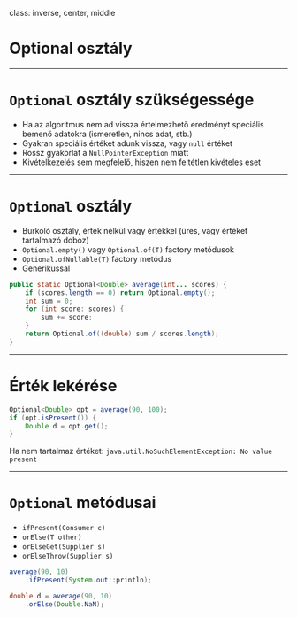 class: inverse, center, middle



# Optional osztály

---

# `Optional` osztály szükségessége

* Ha az algoritmus nem ad vissza értelmezhető eredményt speciális bemenő adatokra (ismeretlen, nincs adat, stb.)
* Gyakran speciális értéket adunk vissza, vagy `null` értéket
* Rossz gyakorlat a `NullPointerException` miatt
* Kivételkezelés sem megfelelő, hiszen nem feltétlen kivételes eset

---

# `Optional` osztály

* Burkoló osztály, érték nélkül vagy értékkel (üres, vagy értéket tartalmazó doboz)
* `Optional.empty()` vagy `Optional.of(T)` factory metódusok
* `Optional.ofNullable(T)` factory metódus
* Generikussal

```java
public static Optional<Double> average(int... scores) {
	if (scores.length == 0) return Optional.empty();
	int sum = 0;
	for (int score: scores) {
		sum += score;
	}
	return Optional.of((double) sum / scores.length);
}
```

---

# Érték lekérése

```java
Optional<Double> opt = average(90, 100);
if (opt.isPresent()) {
	Double d = opt.get();
}
```

Ha nem tartalmaz értéket: `java.util.NoSuchElementException: No value present`

---

# `Optional` metódusai

* `ifPresent(Consumer c)`
* `orElse(T other)`
* `orElseGet(Supplier s)`
* `orElseThrow(Supplier s)`

```java
average(90, 10)
	.ifPresent(System.out::println);
```

```java
double d = average(90, 10)
	.orElse(Double.NaN);
```
